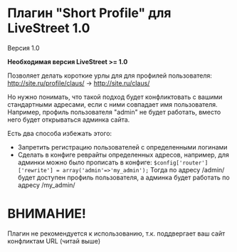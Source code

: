 Плагин "Short Profile" для LiveStreet 1.0
=========================================
Версия 1.0

**Необходимая версия LiveStreet >= 1.0**

Позволяет делать короткие урлы для для профилей пользователя: http://site.ru/profile/claus/ -> http://site.ru/claus/

Но нужно понимать, что такой подход будет конфликтовать с вашими стандартными адресами, если с ними совпадает имя пользователя.
Например, профиль пользователя "admin" не будет работать, вместо него будет открываться админка сайта.

Есть два способа избежать этого:
* Запретить регистрацию пользователей с определенными логинами
* Сделать в конфиге реврайты определенных адресов, например, для админки можно было прописать в конфиге: `$config['router']['rewrite'] = array('admin'=>'my_admin');`
	Тогда по адресу /admin/ будет доступен профиль пользователя, а админка будет работать по адресу /my_admin/


ВНИМАНИЕ!
=========
Плагин не рекомендуется к использованию, т.к. поддвергает ваш сайт конфликтам URL (читай выше)